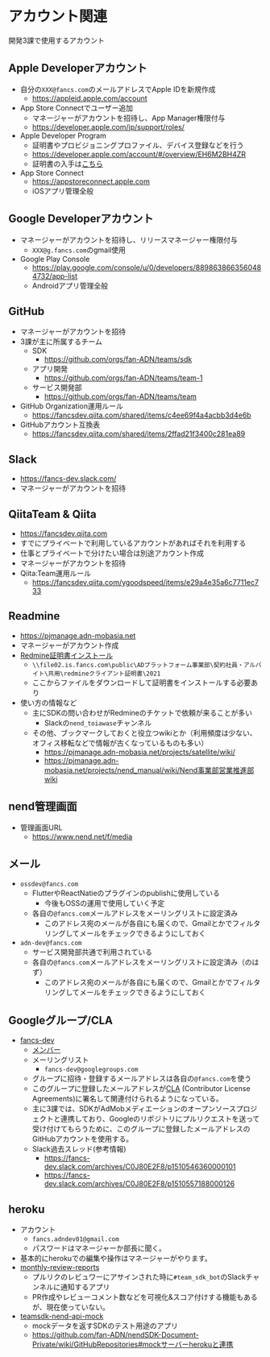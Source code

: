 # アカウント関連
開発3課で使用するアカウント

## Apple Developerアカウント
- 自分の`XXX@fancs.com`のメールアドレスでApple IDを新規作成
  - https://appleid.apple.com/account
- App Store Connectでユーザー追加
  - マネージャーがアカウントを招待し、App Manager権限付与
  - https://developer.apple.com/jp/support/roles/
- Apple Developer Program
  - 証明書やプロビジョニングプロファイル、デバイス登録などを行う
  - https://developer.apple.com/account/#/overview/EH6M2BH4ZR
  - 証明書の入手は[こちら](https://github.com/fan-ADN/nendSDK-Document-Private/wiki/AppleCertificate#%E8%A8%BC%E6%98%8E%E6%9B%B8%E3%81%AE%E4%BF%9D%E7%AE%A1%E5%A0%B4%E6%89%80)
- App Store Connect
  - https://appstoreconnect.apple.com
  - iOSアプリ管理全般

## Google Developerアカウント
- マネージャーがアカウントを招待し、リリースマネージャー権限付与
  - `XXX@g.fancs.com`のgmail使用
- Google Play Console
  - https://play.google.com/console/u/0/developers/8898638663560484732/app-list
  - Androidアプリ管理全般

## GitHub
- マネージャーがアカウントを招待
- 3課が主に所属するチーム
  - SDK
    - https://github.com/orgs/fan-ADN/teams/sdk
  - アプリ開発
    - https://github.com/orgs/fan-ADN/teams/team-1
  - サービス開発部
    - https://github.com/orgs/fan-ADN/teams/team
- GitHub Organization運用ルール
  - https://fancsdev.qiita.com/shared/items/c4ee69f4a4acbb3d4e6b
- GitHubアカウント互換表
  - https://fancsdev.qiita.com/shared/items/2ffad21f3400c281ea89

## Slack
- https://fancs-dev.slack.com/
- マネージャーがアカウントを招待

## QiitaTeam & Qiita
- https://fancsdev.qiita.com
- すでにプライベートで利用しているアカウントがあればそれを利用する
- 仕事とプライベートで分けたい場合は別途アカウント作成
- マネージャーがアカウントを招待
- Qiita:Team運用ルール
  - https://fancsdev.qiita.com/ygoodspeed/items/e29a4e35a6c7711ec733

## Readmine
- https://pjmanage.adn-mobasia.net
- マネージャーがアカウント作成
- [Redmine証明書インストール](https://pjmanage.adn-mobasia.net/projects/satellite/wiki/【Redmine_関連まとめ】#Redmine接続用クライアント証明書インストール手順)
  - `\\file02.is.fancs.com\public\ADプラットフォーム事業部\契約社員・アルバイト\共用\redmineクライアント証明書\2021`
  - ここからファイルをダウンロードして証明書をインストールする必要あり
- 使い方の情報など
  - 主にSDKの問い合わせがRedmineのチケットで依頼が来ることが多い
    - Slackの`nend_toiawase`チャンネル
  - その他、ブックマークしておくと役立つwikiとか（利用頻度は少ない、オフィス移転などで情報が古くなっているものも多い）
    - https://pjmanage.adn-mobasia.net/projects/satellite/wiki/
    - https://pjmanage.adn-mobasia.net/projects/nend_manual/wiki/Nend事業部営業推進部wiki

## nend管理画面
- 管理画面URL
  - https://www.nend.net/f/media

## メール
- `ossdev@fancs.com`
  - FlutterやReactNatieのプラグインのpublishに使用している
    - 今後もOSSの運用で使用していく予定
  - 各自の`@fancs.com`メールアドレスをメーリングリストに設定済み
    - このアドレス宛のメールが各自にも届くので、Gmailとかでフィルタリングしてメールをチェックできるようにしておく  
- `adn-dev@fancs.com`
  - サービス開発部共通で利用されている
  - 各自の`@fancs.com`メールアドレスをメーリングリストに設定済み（のはず）
    - このアドレス宛のメールが各自にも届くので、Gmailとかでフィルタリングしてメールをチェックできるようにしておく  

## Googleグループ/CLA
- [fancs-dev](https://groups.google.com/g/fancs-dev/)
  - [メンバー](https://groups.google.com/g/fancs-dev/members)
  - メーリングリスト
    - `fancs-dev@googlegroups.com`
  - グループに招待・登録するメールアドレスは各自の`@fancs.com`を使う
  - このグループに登録したメールアドレスが[CLA](https://cla.developers.google.com/about) (Contributor License Agreements)に署名して関連付けられるようになっている。
  - 主に3課では、SDKがAdMobメディエーションのオープンソースプロジェクトと連携しており、Googleのリポジトリにプルリクエストを送って受け付けてもらうために、このグループに登録したメールアドレスのGitHubアカウントを使用する。  
  - Slack過去スレッド(参考情報)
    - https://fancs-dev.slack.com/archives/C0J80E2F8/p1510546360000101
    - https://fancs-dev.slack.com/archives/C0J80E2F8/p1510557188000126

## heroku
- アカウント
  - `fancs.adndev01@gmail.com`
  - パスワードはマネージャーか部長に聞く。
- 基本的にherokuでの編集や操作はマネージャーがやります。
- [monthly-review-reports](https://dashboard.heroku.com/apps/monthly-review-reports)
  - プルリクのレビュワーにアサインされた時に`#team_sdk_bot`のSlackチャンネルに通知するアプリ
  - PR作成やレビューコメント数などを可視化&スコア付けする機能もあるが、現在使っていない。
- [teamsdk-nend-api-mock](https://dashboard.heroku.com/apps/teamsdk-nend-api-mock)
  - mockデータを返すSDKのテスト用途のアプリ
  - https://github.com/fan-ADN/nendSDK-Document-Private/wiki/GitHubRepositories#mockサーバーherokuと連携
